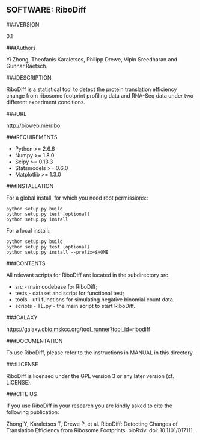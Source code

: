 SOFTWARE: RiboDiff
----------

###VERSION

0.1

###Authors

Yi Zhong, Theofanis Karaletsos, Philipp Drewe, Vipin Sreedharan and Gunnar Raetsch.

###DESCRIPTION

RiboDiff is a statistical tool to detect the protein translation 
efficiency change from ribosome footprint profiling data and RNA-Seq
data under two different experiment conditions.

###URL

http://bioweb.me/ribo

###REQUIREMENTS
* Python >= 2.6.6
* Numpy >= 1.8.0
* Scipy >= 0.13.3
* Statsmodels >= 0.6.0
* Matplotlib >= 1.3.0 

###INSTALLATION

For a global install, for which you need root permissions::

    python setup.py build
    python setup.py test [optional]
    python setup.py install 

For a local install::

    python setup.py build
    python setup.py test [optional]
    python setup.py install --prefix=$HOME

###CONTENTS

All relevant scripts for RiboDiff are located in the subdirectory src. 

* src   - main codebase for RiboDiff;
* tests  - dataset and script for functional test;
* tools - util functions for simulating negative binomial count data.
* scripts - TE.py - the main script to start RiboDiff.

###GALAXY

https://galaxy.cbio.mskcc.org/tool_runner?tool_id=ribodiff

###DOCUMENTATION

To use RiboDiff, please refer to the instructions in MANUAL in this directory.

###LICENSE

RiboDiff is licensed under the GPL version 3 or any later version
(cf. LICENSE).

###CITE US

If you use RiboDiff in your research you are kindly asked to cite the
following publication:

Zhong Y, Karaletsos T, Drewe P, et al. RiboDiff: Detecting Changes of Translation Efficiency 
from Ribosome Footprints. bioRxiv. doi: 10.1101/017111.
